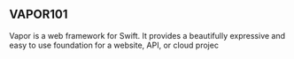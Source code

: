 
## VAPOR101

Vapor is a web framework for Swift. It provides a beautifully expressive and easy to use foundation for a website, API, or cloud projec








